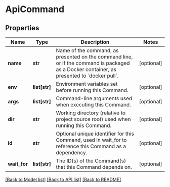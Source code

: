 # ApiCommand

## Properties
Name | Type | Description | Notes
------------ | ------------- | ------------- | -------------
**name** | **str** | Name of the command, as presented on the command line, or if the command is packaged as a Docker container, as presented to &#x60;docker pull&#x60;. | [optional] 
**env** | **list[str]** | Environment variables set before running this Command. | [optional] 
**args** | **list[str]** | Command-line arguments used when executing this Command. | [optional] 
**dir** | **str** | Working directory (relative to project source root) used when running this Command. | [optional] 
**id** | **str** | Optional unique identifier for this Command, used in wait_for to reference this Command as a dependency. | [optional] 
**wait_for** | **list[str]** | The ID(s) of the Command(s) that this Command depends on. | [optional] 

[[Back to Model list]](../README.md#documentation-for-models) [[Back to API list]](../README.md#documentation-for-api-endpoints) [[Back to README]](../README.md)


